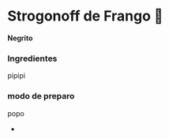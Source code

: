 # Strogonoff de Frango :chicken:

**Negrito**

### Ingredientes

pipipi

### modo de preparo

popo 

- 
